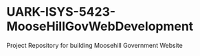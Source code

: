 # UARK-ISYS-5423-MooseHillGovWebDevelopment
Project Repository for building Moosehill Government Website
